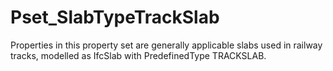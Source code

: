 # Pset_SlabTypeTrackSlab

Properties in this property set are generally applicable slabs used in railway tracks, modelled as IfcSlab with PredefinedType TRACKSLAB.<!-- end of definition -->
